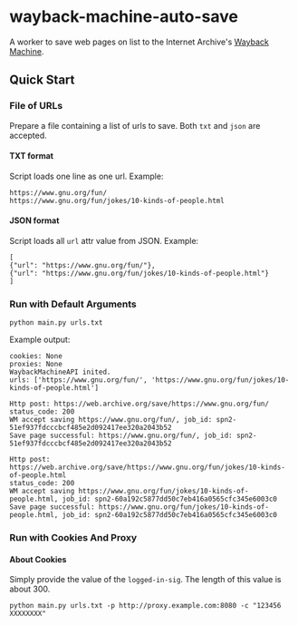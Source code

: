 # wayback-machine-auto-save

A worker to save web pages on list to the Internet Archive's [Wayback Machine](https://web.archive.org/). 

## Quick Start

### File of URLs

Prepare a file containing a list of urls to save. Both `txt` and `json` are accepted. 

#### TXT format

Script loads one line as one url. Example: 
    
```
https://www.gnu.org/fun/
https://www.gnu.org/fun/jokes/10-kinds-of-people.html
```

#### JSON format

Script loads all `url` attr value from JSON. Example: 

```
[
{"url": "https://www.gnu.org/fun/"},
{"url": "https://www.gnu.org/fun/jokes/10-kinds-of-people.html"}
]
```

### Run with Default Arguments

```
python main.py urls.txt
```

Example output:

```
cookies: None
proxies: None
WaybackMachineAPI inited.
urls: ['https://www.gnu.org/fun/', 'https://www.gnu.org/fun/jokes/10-kinds-of-people.html']

Http post: https://web.archive.org/save/https://www.gnu.org/fun/
status_code: 200
WM accept saving https://www.gnu.org/fun/, job_id: spn2-51ef937fdcccbcf485e2d092417ee320a2043b52
Save page successful: https://www.gnu.org/fun/, job_id: spn2-51ef937fdcccbcf485e2d092417ee320a2043b52

Http post: https://web.archive.org/save/https://www.gnu.org/fun/jokes/10-kinds-of-people.html
status_code: 200
WM accept saving https://www.gnu.org/fun/jokes/10-kinds-of-people.html, job_id: spn2-60a192c5877dd50c7eb416a0565cfc345e6003c0
Save page successful: https://www.gnu.org/fun/jokes/10-kinds-of-people.html, job_id: spn2-60a192c5877dd50c7eb416a0565cfc345e6003c0
```

### Run with Cookies And Proxy

#### About Cookies

Simply provide the value of the `logged-in-sig`. The length of this value is about 300. 

```
python main.py urls.txt -p http://proxy.example.com:8080 -c "123456 XXXXXXXX"
```
